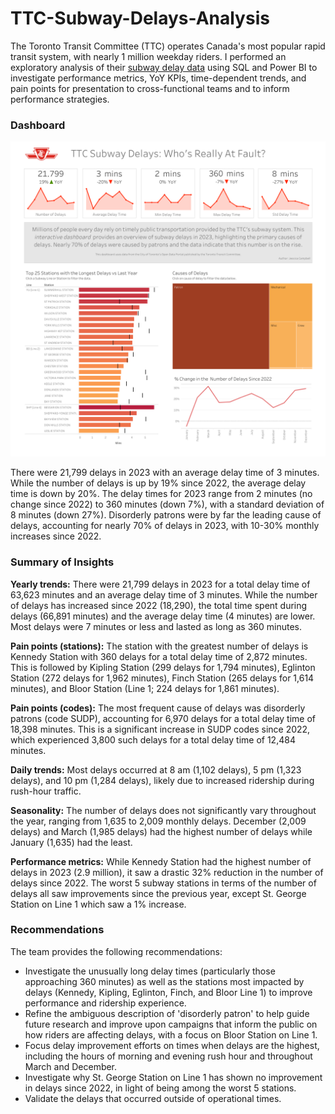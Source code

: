 # TTC-Subway-Delays-Analysis
The Toronto Transit Committee (TTC) operates Canada's most popular rapid transit system, with nearly 1 million weekday riders. I performed an exploratory analysis of their [subway delay data](https://open.toronto.ca/dataset/ttc-subway-delay-data/) using SQL and Power BI to investigate performance metrics, YoY KPIs, time-dependent trends, and pain points for presentation to cross-functional teams and to inform performance strategies.

### **Dashboard**

![image.png](https://github.com/parthshah28/TTC-Subway-Delays-Analysis/blob/main/docs/image%20(3).png)

There were 21,799 delays in 2023 with an average delay time of 3 minutes. While the number of delays is up by 19% since 2022, the average delay time is down by 20%. The delay times for 2023 range from 2 minutes (no change since 2022) to 360 minutes (down 7%), with a standard deviation of 8 minutes (down 27%). Disorderly patrons were by far the leading cause of delays, accounting for nearly 70% of delays in 2023, with 10-30% monthly increases since 2022.

### **Summary of Insights**

**Yearly trends:** There were 21,799 delays in 2023 for a total delay time of 63,623 minutes and an average delay time of 3 minutes. While the number of delays has increased since 2022 (18,290), the total time spent during delays (66,891 minutes) and the average delay time (4 minutes) are lower. Most delays were 7 minutes or less and lasted as long as 360 minutes.

**Pain points (stations):** The station with the greatest number of delays is Kennedy Station with 360 delays for a total delay time of 2,872 minutes. This is followed by Kipling Station (299 delays for 1,794 minutes), Eglinton Station (272 delays for 1,962 minutes), Finch Station (265 delays for 1,614 minutes), and Bloor Station (Line 1; 224 delays for 1,861 minutes).

**Pain points (codes):** The most frequent cause of delays was disorderly patrons (code SUDP), accounting for 6,970 delays for a total delay time of 18,398 minutes. This is a significant increase in SUDP codes since 2022, which experienced 3,800 such delays for a total delay time of 12,484 minutes.

**Daily trends:** Most delays occurred at 8 am (1,102 delays), 5 pm (1,323 delays), and 10 pm (1,284 delays), likely due to increased ridership during rush-hour traffic.

**Seasonality:** The number of delays does not significantly vary throughout the year, ranging from 1,635 to 2,009 monthly delays. December (2,009 delays) and March (1,985 delays) had the highest number of delays while January (1,635) had the least.

**Performance metrics:** While Kennedy Station had the highest number of delays in 2023 (2.9 million), it saw a drastic 32% reduction in the number of delays since 2022. The worst 5 subway stations in terms of the number of delays all saw improvements since the previous year, except St. George Station on Line 1 which saw a 1% increase.

### **Recommendations**

The team provides the following recommendations:

- Investigate the unusually long delay times (particularly those approaching 360 minutes) as well as the stations most impacted by delays (Kennedy, Kipling, Eglinton, Finch, and Bloor Line 1) to improve performance and ridership experience.
- Refine the ambiguous description of 'disorderly patron' to help guide future research and improve upon campaigns that inform the public on how riders are affecting delays, with a focus on Bloor Station on Line 1.
- Focus delay improvement efforts on times when delays are the highest, including the hours of morning and evening rush hour and throughout March and December.
- Investigate why St. George Station on Line 1 has shown no improvement in delays since 2022, in light of being among the worst 5 stations.
- Validate the delays that occurred outside of operational times.

